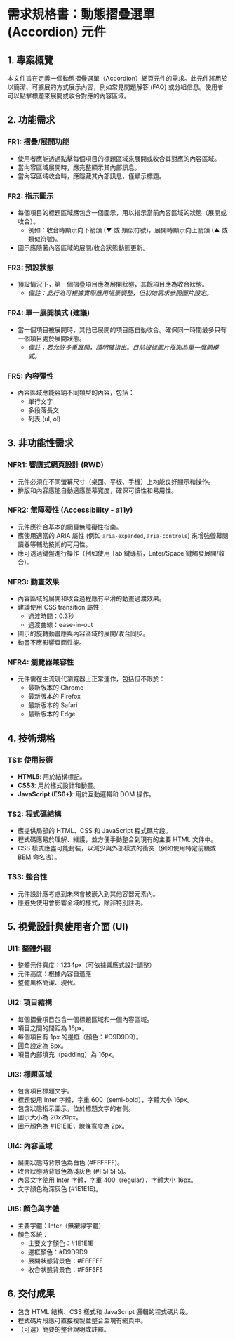 # 需求規格書：動態摺疊選單 (Accordion) 元件

## 1. 專案概覽

本文件旨在定義一個動態摺疊選單（Accordion）網頁元件的需求。此元件將用於以簡潔、可擴展的方式展示內容，例如常見問題解答 (FAQ) 或分組信息。使用者可以點擊標題來展開或收合對應的內容區域。

## 2. 功能需求

### FR1: 摺疊/展開功能
-   使用者應能透過點擊每個項目的標題區域來展開或收合其對應的內容區域。
-   當內容區域展開時，應完整顯示其內部訊息。
-   當內容區域收合時，應隱藏其內部訊息，僅顯示標題。

### FR2: 指示圖示
-   每個項目的標題區域應包含一個圖示，用以指示當前內容區域的狀態（展開或收合）。
    -   例如：收合時顯示向下箭頭 (▼ 或 類似符號)，展開時顯示向上箭頭 (▲ 或 類似符號)。
-   圖示應隨著內容區域的展開/收合狀態動態更新。

### FR3: 預設狀態
-   預設情況下，第一個摺疊項目應為展開狀態，其餘項目應為收合狀態。
    -   *備註：此行為可根據實際應用場景調整，但初始需求參照圖片設定。*

### FR4: 單一展開模式 (建議)
-   當一個項目被展開時，其他已展開的項目應自動收合。確保同一時間最多只有一個項目處於展開狀態。
    -   *備註：若允許多重展開，請明確指出。目前根據圖片推測為單一展開模式。*

### FR5: 內容彈性
-   內容區域應能容納不同類型的內容，包括：
    -   單行文字
    -   多段落長文
    -   列表 (ul, ol)

## 3. 非功能性需求

### NFR1: 響應式網頁設計 (RWD)
-   元件必須在不同螢幕尺寸（桌面、平板、手機）上均能良好顯示和操作。
-   排版和內容應能自動適應螢幕寬度，確保可讀性和易用性。

### NFR2: 無障礙性 (Accessibility - a11y)
-   元件應符合基本的網頁無障礙性指南。
-   應使用適當的 ARIA 屬性 (例如 `aria-expanded`, `aria-controls`) 來增強螢幕閱讀器等輔助技術的可用性。
-   應可透過鍵盤進行操作（例如使用 Tab 鍵導航，Enter/Space 鍵觸發展開/收合）。

### NFR3: 動畫效果
-   內容區域的展開和收合過程應有平滑的動畫過渡效果。
-   建議使用 CSS transition 屬性：
    -   過渡時間：0.3秒
    -   過渡曲線：ease-in-out
-   圖示的旋轉動畫應與內容區域的展開/收合同步。
-   動畫不應影響頁面性能。

### NFR4: 瀏覽器兼容性
-   元件需在主流現代瀏覽器上正常運作，包括但不限於：
    -   最新版本的 Chrome
    -   最新版本的 Firefox
    -   最新版本的 Safari
    -   最新版本的 Edge

## 4. 技術規格

### TS1: 使用技術
-   **HTML5**: 用於結構標記。
-   **CSS3**: 用於樣式設計和動畫。
-   **JavaScript (ES6+)**: 用於互動邏輯和 DOM 操作。

### TS2: 程式碼結構
-   應提供局部的 HTML、CSS 和 JavaScript 程式碼片段。
-   程式碼應易於理解、維護，並方便手動整合到現有的主要 HTML 文件中。
-   CSS 樣式應盡可能封裝，以減少與外部樣式的衝突（例如使用特定前綴或 BEM 命名法）。

### TS3: 整合性
-   元件設計應考慮到未來會被嵌入到其他容器元素內。
-   應避免使用會影響全域的樣式，除非特別註明。

## 5. 視覺設計與使用者介面 (UI)

### UI1: 整體外觀
-   整體元件寬度：1234px（可依據響應式設計調整）
-   元件高度：根據內容自適應
-   整體風格簡潔、現代。

### UI2: 項目結構
-   每個摺疊項目包含一個標題區域和一個內容區域。
-   項目之間的間距為 16px。
-   每個項目有 1px 的邊框（顏色：#D9D9D9）。
-   圓角設定為 8px。
-   項目內部填充（padding）為 16px。

### UI3: 標題區域
-   包含項目標題文字。
-   標題使用 Inter 字體，字重 600（semi-bold），字體大小 16px。
-   包含狀態指示圖示，位於標題文字的右側。
-   圖示大小為 20x20px。
-   圖示顏色為 #1E1E1E，線條寬度為 2px。

### UI4: 內容區域
-   展開狀態時背景色為白色 (#FFFFFF)。
-   收合狀態時背景色為淺灰色 (#F5F5F5)。
-   內容文字使用 Inter 字體，字重 400（regular），字體大小 16px。
-   文字顏色為深灰色 (#1E1E1E)。

### UI5: 顏色與字體
-   主要字體：Inter（無襯線字體）
-   顏色系統：
    -   主要文字顏色：#1E1E1E
    -   邊框顏色：#D9D9D9
    -   展開狀態背景色：#FFFFFF
    -   收合狀態背景色：#F5F5F5

## 6. 交付成果
-   包含 HTML 結構、CSS 樣式和 JavaScript 邏輯的程式碼片段。
-   程式碼片段應可直接複製並整合至現有網頁中。
-   （可選）簡要的整合說明或註釋。